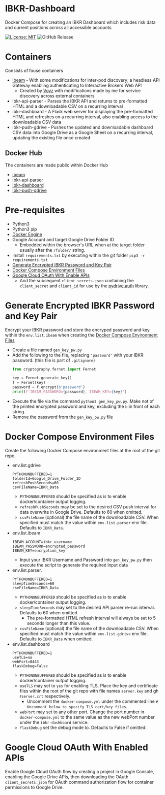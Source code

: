 # IBKR-Dashboard
Docker Compose for creating an IBKR Dashboard which includes risk data and current positions across all accessible accounts.

[![License: MIT](https://img.shields.io/badge/License-MIT-yellow.svg)](https://opensource.org/licenses/MIT) ![GitHub Release](https://img.shields.io/github/v/release/Adam-Lechnos/IBKR-Dashboard)
 

# Containers
Consists of fouse containers
* [ibeam](https://github.com/Voyz/ibeam) - With some modifications for inter-pod discovery; a headless API Gateway enabling authenticating to Interactive Brokers Web API
  * Created by [Voyz](https://github.com/Voyz) with modifications made by me for service discovery across external containers
* ibkr-api-parser - Parses the IBKR API and returns to pre-formatted HTML and a downloadable CSV on a recurring interval
* ibkr-dashboard - A Flask web server for displaying the pre-formatted HTML and refreshes on a recurring interval, also enabling access to the downloadable CSV data
* ibkr-push-gdrive - Pushes the updated and downloadable dashboard CSV data into Google Drive as a Google Sheet on a recurring interval, updating the existing file once created

## Docker Hub
The containers are made public within Docker Hub
* [ibeam](https://hub.docker.com/r/adamlechnos/ibeam)
* [ibkr-api-parser](https://hub.docker.com/r/adamlechnos/ibkr-create-website)
* [ibkr-dashboard](https://hub.docker.com/r/adamlechnos/ibkr-dashboard)
* [ibkr-push-gdrive](https://hub.docker.com/r/adamlechnos/ibkr-push-gdrive)

# Pre-requisites
* Python3
* Python3 pip
* [Docker Engine](https://docs.docker.com/engine/install/)
* Google Account and target Google Drive Folder ID
  * Embedded within the browser's URL when at the target folder usually after the `/folder/` string.
* Install `requirements.txt` by executing within the git folder `pip3 -r requirements.txt`
* [Generate Encrypted IBKR Password and Key Pair](#generate-encrypted-ibkr-password-and-key-pair)
* [Docker Compose Environment Files](#docker-compose-environment-files)
* [Google Cloud OAuth With Enable APIs](#google-cloud-oauth-with-enabled-apis)
  * And the subsequent `client_secrets.json` containing the `client_secret` and `client_id` for use by the [pydrive.auth](https://pythonhosted.org/PyDrive/oauth.html) library.

# Generate Encrypted IBKR Password and Key Pair
Encrypt your IBKR password and store the encryped password and key within the `env.list.ibeam` when creating the [Docker Compose Environment Files](#docker-compose-environment-files)

* Create a file named `gen_key_pw.py`
* Add the following to the file, replacing `'password'` with your IBKR password. (this file is part of `.gitignore`)
  ``` python
  from cryptography.fernet import Fernet

  key = Fernet.generate_key()
  f = Fernet(key)
  password = f.encrypt(b'password')
  print(f'IBEAM_PASSWORD={password}, IBEAM_KEY={key}')
  ```
* Execute the file via the command `python3 gen_key_pw.py`. Make not of the printed encrypted password and key, excluding the `b` in front of each string.
* Remove the password from the `gen_key_pw.py` file

# Docker Compose Environment Files
Create the following Docker Compose environment files at the root of the git repo.

* env.list.gdrive
  ```
  PYTHONUNBUFFERED=1
  folderId=Google_Drive_Folder_ID
  refreshPushSeconds=60
  csvFileName=IBKR_Data
  ```
  * `PYTHONUNBUFFERED` should be specified as is to enable docker/container output logging.
  * `refreshPushSeconds` may be set to the desired CSV push interval for data overwrite in Google Drive. Defaults to 60 when omitted.
  * `csvFileName` (optional) the file name of the downloadable CSV. When specified must match the value within `env.list.parser` env file. Defaults to `IBKR_Data`.
* env.list.ibeam
  ```
  IBEAM_ACCOUNT=ibkr_username
  IBEAM_PASSWORD=encrypted_password
  IBEAM_KEY=encryption_key
  ```
  * Input your IBKR Username and Password into `gen_key_pw.py` then execute the script to generate the required input data
* env.list.parser.
  ```
  PYTHONUNBUFFERED=1
  sleepTimeSeconds=60
  csvFileName=IBKR_Data
  ```
  * `PYTHONUNBUFFERED` should be specified as is to enable docker/container output logging.
  * `sleepTimeSeconds` may set to the desired API parser re-run interval. Defaults to 60 when omitted.
    * The pre-formatted HTML refresh interval will always be set to 5 seconds longer than this value.
  * `csvFileName` (optional) the file name of the downloadable CSV. When specified must match the value within `env.list.gdrive` env file. Defaults to `IBKR_Data` when omitted.
* env.list.dashboard
  ```
  PYTHONUNBUFFERED=1
  useTLS=no
  webPort=8443
  flaskDebug=False
  ```
  * `PYTHONUNBUFFERED` should be specified as is to enable docker/container output logging.
  * `useTLS` may set to `yes` for enabling TLS. Place the key and certificate files within the root of the git repo with file names `server.key` and gh r`server.crt` respectively.
    * Uncomment the `docker-compose.yml` under the commented line `# Uncomment below to specify TLS cert/key files`.
  * `webPort` may set to any other port. Change the port number in `docker-compose.yml` to the same value as the new webPort number under the `ibkr-dashboard` service.
  * `flaskDebug` set the debug mode to. Defaults to False if omitted.

# Google Cloud OAuth With Enabled APIs
Enable Google Cloud OAuth flow by creating a project in Google Console, enabling the Google Drive APIs, then downloading the OAuth `client_secrets.json` for OAuth command authorization flow for container permissions to Google Drive.